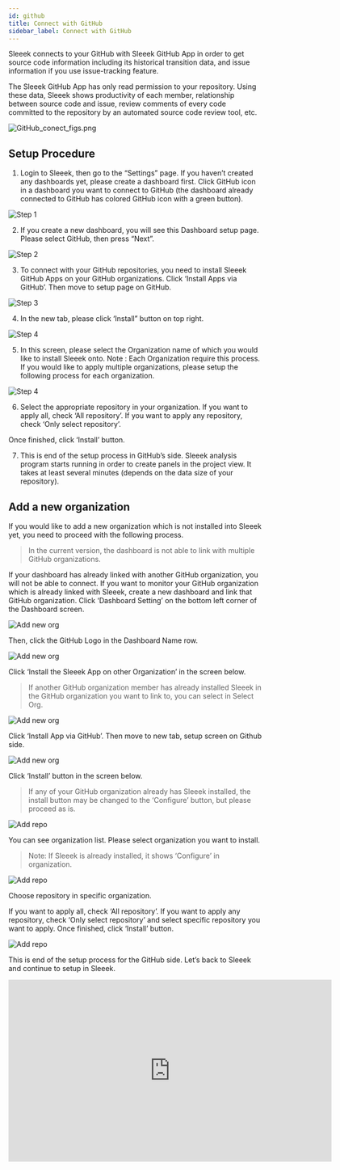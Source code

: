 ```yaml
---
id: github
title: Connect with GitHub
sidebar_label: Connect with GitHub
---
```


Sleeek connects to your GitHub with Sleeek GitHub App in order to get source code information including its historical transition data, and issue information if you use issue-tracking feature.


The Sleeek GitHub App has only read permission to your repository. Using these data, Sleeek shows productivity of each member, relationship between source code and issue, review comments of every code committed to the repository by an automated source code review tool, etc.

![GitHub_conect_figs.png](../../img/docs/integration/github/GitHub_conect_figs.png)

## Setup Procedure

1. Login to Sleeek, then go to the “Settings” page. If you haven’t created any dashboards yet, please create a dashboard first. Click GitHub icon in a dashboard you want to connect to GitHub (the dashboard already connected to GitHub has colored GitHub icon with a green button).

![Step 1](../../img/docs/integration/github/step1.png)


2. If you create a new dashboard, you will see this Dashboard setup page.  Please select GitHub, then press “Next”.

![Step 2](../../img/docs/integration/github/step2.png)


3. To connect with your GitHub repositories, you need to install Sleeek GitHub Apps on your GitHub organizations. Click ‘Install Apps via GitHub’. Then move to setup page on GitHub. 

![Step 3](../../img/docs/integration/github/step3.png)


4. In the new tab, please click ‘Install” button on top right.

![Step 4](../../img/docs/integration/github/step4.png)


5. In this screen, please select the Organization name of which you would like to install Sleeek onto.
Note : Each Organization require this process. If you would like to apply multiple organizations, please setup the following process for each organization.

![Step 4](../../img/docs/integration/github/step5.png)


6. Select the appropriate repository in your organization. If you want to apply all, check ‘All repository’. If you want to apply any repository, check ‘Only select repository’.

Once finished, click ‘Install’ button.


7. This is end of the setup process in GitHub’s side. Sleeek analysis program starts running in order to create panels in the project view. It takes at least several minutes (depends on the data size of your repository).


## Add a new organization

If you would like to add a new organization which is not installed into Sleeek yet, you need to proceed with the following process.


> In the current version, the dashboard is not able to link with multiple GitHub organizations.  

If your dashboard has already linked with another GitHub organization, you will not be able to connect. If you want to monitor your GitHub organization which is already linked with Sleeek, create a new dashboard and link that GitHub organization.
Click ‘Dashboard Setting’ on the bottom left corner of the Dashboard screen.

![Add new org](../../img/docs/integration/github/add-new-org.png)

Then, click the GitHub Logo in the Dashboard Name row. 

![Add new org](../../img/docs/integration/github/add-new-org2.png)

Click ‘Install the Sleeek App on other Organization’ in the screen below.

> If another GitHub organization member has already installed Sleeek in the GitHub organization you want to link to, you can select in Select Org.

![Add new org](../../img/docs/integration/github/add-new-org3.png)

Click ‘Install App via GitHub’. Then move to new tab, setup screen on Github side.

![Add new org](../../img/docs/integration/github/add-new-org4.png)

Click ‘Install’ button in the screen below.

> If any of your GitHub organization already has Sleeek installed, the install button may be changed to the ‘Configure’ button, but please proceed as is.

![Add repo](../../img/docs/integration/github/add-repo.png)

You can see organization list. Please select organization you want to install.

> Note: If Sleeek is already installed, it shows ‘Configure’ in organization.

![Add repo](../../img/docs/integration/github/add-repo2.png)

Choose repository in specific organization.

If you want to apply all, check ‘All repository’. If you want to apply any repository, check ‘Only select repository’ and select specific repository you want to apply.
Once finished, click ‘Install’ button.

![Add repo](../../img/docs/integration/github/add-repo3.png)

This is end of the setup process for the GitHub side.
Let’s back to Sleeek and continue to setup in Sleeek.


<iframe title="vimeo-player" src="https://player.vimeo.com/video/337503217" width="640" height="360" frameborder="0" allowfullscreen></iframe>